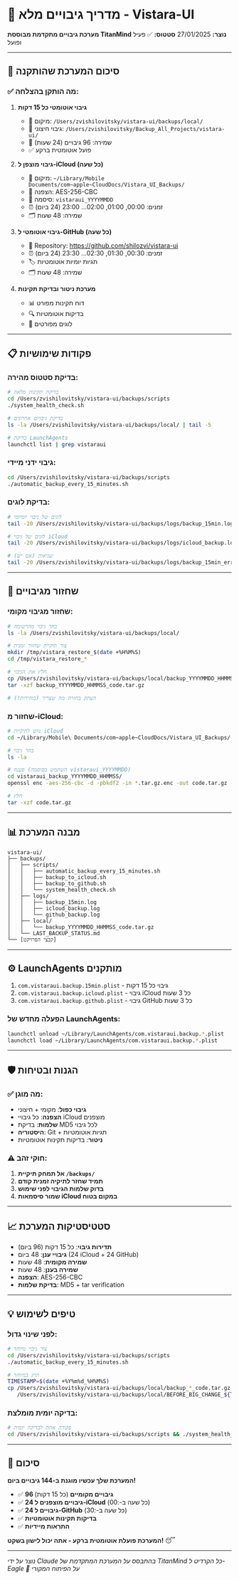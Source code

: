# 🎯 מדריך גיבויים מלא - Vistara-UI

**מערכת גיבויים מתקדמת מבוססת TitanMind**
**נוצר:** 27/01/2025
**סטטוס:** ✅ פעיל ופועל

---

## 🚀 סיכום המערכת שהותקנה

### ✅ מה הותקן בהצלחה:

1. **גיבוי אוטומטי כל 15 דקות**
   - 📁 מיקום: `/Users/zvishilovitsky/vistara-ui/backups/local/`
   - 📁 גיבוי חיצוני: `/Users/zvishilovitsky/Backup_All_Projects/vistara-ui/`
   - 🔄 שמירה: 96 גיבויים (24 שעות)
   - ✅ פועל אוטומטית ברקע

2. **גיבוי מוצפן ל-iCloud (כל שעה)**
   - 📁 מיקום: `~/Library/Mobile Documents/com~apple~CloudDocs/Vistara_UI_Backups/`
   - 🔐 הצפנה: AES-256-CBC
   - 🔑 סיסמה: `vistaraui_YYYYMMDD`
   - ⏰ זמנים: 00:00, 01:00, 02:00... 23:00 (24 ביום)
   - 🗂️ שמירה: 48 שעות

3. **גיבוי אוטומטי ל-GitHub (כל שעה)**
   - 🐙 Repository: https://github.com/shilozvi/vistara-ui
   - ⏰ זמנים: 00:30, 01:30, 02:30... 23:30 (24 ביום)
   - 🏷️ תגיות יומיות אוטומטיות
   - 🗂️ שמירה: 48 שעות

4. **מערכת ניטור ובדיקת תקינות**
   - 📊 דוח תקינות מפורט
   - 🔍 בדיקות אוטומטיות
   - 📝 לוגים מפורטים

---

## 📋 פקודות שימושיות

### בדיקת סטטוס מהירה:
```bash
# בדיקת תקינות מלאה
cd /Users/zvishilovitsky/vistara-ui/backups/scripts
./system_health_check.sh

# בדיקת גיבויים אחרונים
ls -la /Users/zvishilovitsky/vistara-ui/backups/local/ | tail -5

# בדיקת LaunchAgents
launchctl list | grep vistaraui
```

### גיבוי ידני מיידי:
```bash
cd /Users/zvishilovitsky/vistara-ui/backups/scripts
./automatic_backup_every_15_minutes.sh
```

### בדיקת לוגים:
```bash
# לוגים של גיבוי יומיומי
tail -20 /Users/zvishilovitsky/vistara-ui/backups/logs/backup_15min.log

# לוגים של גיבוי iCloud
tail -20 /Users/zvishilovitsky/vistara-ui/backups/logs/icloud_backup.log

# שגיאות (אם יש)
tail -20 /Users/zvishilovitsky/vistara-ui/backups/logs/backup_15min_error.log
```

---

## 🔐 שחזור מגיבויים

### שחזור מגיבוי מקומי:
```bash
# בחר גיבוי מהרשימה
ls -la /Users/zvishilovitsky/vistara-ui/backups/local/

# צור תיקיית שחזור זמנית
mkdir /tmp/vistara_restore_$(date +%H%M%S)
cd /tmp/vistara_restore_*

# חלץ את הגיבוי
cp /Users/zvishilovitsky/vistara-ui/backups/local/backup_YYYYMMDD_HHMMSS_code.tar.gz .
tar -xzf backup_YYYYMMDD_HHMMSS_code.tar.gz

# העתק בחזרה מה שצריך (בזהירות!)
```

### שחזור מ-iCloud:
```bash
# נווט לתיקיית iCloud
cd ~/Library/Mobile\ Documents/com~apple~CloudDocs/Vistara_UI_Backups/

# בחר גיבוי
ls -la

# פענח (השתמש בסיסמה vistaraui_YYYYMMDD)
cd vistaraui_backup_YYYYMMDD_HHMMSS/
openssl enc -aes-256-cbc -d -pbkdf2 -in *.tar.gz.enc -out code.tar.gz -k "vistaraui_20250127"

# חלץ
tar -xzf code.tar.gz
```

---

## 📊 מבנה המערכת

```
vistara-ui/
├── backups/
│   ├── scripts/
│   │   ├── automatic_backup_every_15_minutes.sh
│   │   ├── backup_to_icloud.sh
│   │   ├── backup_to_github.sh
│   │   └── system_health_check.sh
│   ├── logs/
│   │   ├── backup_15min.log
│   │   ├── icloud_backup.log
│   │   └── github_backup.log
│   ├── local/
│   │   └── backup_YYYYMMDD_HHMMSS_code.tar.gz
│   └── LAST_BACKUP_STATUS.md
└── [קבצי הפרויקט]
```

---

## ⚙️ LaunchAgents מותקנים

1. `com.vistaraui.backup.15min.plist` - גיבוי כל 15 דקות
2. `com.vistaraui.backup.icloud.plist` - גיבוי iCloud כל 3 שעות
3. `com.vistaraui.backup.github.plist` - גיבוי GitHub כל 3 שעות

### הפעלה מחדש של LaunchAgents:
```bash
launchctl unload ~/Library/LaunchAgents/com.vistaraui.backup.*.plist
launchctl load ~/Library/LaunchAgents/com.vistaraui.backup.*.plist
```

---

## 🛡️ הגנות ובטיחות

### ✅ מה מוגן:
- **גיבוי כפול**: מקומי + חיצוני
- **הצפנה**: כל גיבויי iCloud מוצפנים
- **שלמות**: בדיקת MD5 לכל גיבוי
- **היסטוריה**: Git + תגיות אוטומטיות
- **ניטור**: בדיקות תקינות אוטומטיות

### ⚠️ חוקי זהב:
1. **אל תמחק תיקיית `/backups/`**
2. **תמיד שחזר לתיקיה זמנית קודם**
3. **בדוק שלמות הגיבוי לפני שימוש**
4. **שמור סיסמאות iCloud במקום בטוח**

---

## 📈 סטטיסטיקות המערכת

- **תדירות גיבוי**: כל 15 דקות (96 ביום)
- **גיבויי ענן**: 48 ביום (24 iCloud + 24 GitHub)
- **שמירה מקומית**: 48 שעות
- **שמירה בענן**: 48 שעות
- **הצפנה**: AES-256-CBC
- **בדיקת שלמות**: MD5 + tar verification

---

## 💡 טיפים לשימוש

### לפני שינוי גדול:
```bash
# צור גיבוי מיוחד
cd /Users/zvishilovitsky/vistara-ui/backups/scripts
./automatic_backup_every_15_minutes.sh

# תייג במיוחד
TIMESTAMP=$(date +%Y%m%d_%H%M%S)
cp /Users/zvishilovitsky/vistara-ui/backups/local/backup_*_code.tar.gz \
   /Users/zvishilovitsky/vistara-ui/backups/local/BEFORE_BIG_CHANGE_${TIMESTAMP}.tar.gz
```

### בדיקה יומית מומלצת:
```bash
# פקודה אחת לבדיקה יומית
cd /Users/zvishilovitsky/vistara-ui/backups/scripts && ./system_health_check.sh
```

---

## 🎉 סיכום

**המערכת שלך עכשיו מוגנת ב-144 גיבויים ביום!**

- ✅ **96 גיבויים מקומיים** (כל 15 דקות)
- ✅ **24 גיבויים מוצפנים ל-iCloud** (כל שעה ב-:00)
- ✅ **24 גיבויים ל-GitHub** (כל שעה ב-:30)
- ✅ **בדיקות תקינות אוטומטיות**
- ✅ **התראות מיידיות**

**המערכת פועלת אוטומטית ברקע - אתה יכול לישון בשקט!** 😴

---

*נוצר על ידי Claude בהתבסס על המערכת המתקדמת של TitanMind*
*כל הקרדיט ל-Eagle 🦅 על הפיתוח המקורי*